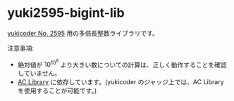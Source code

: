 # yuki2595-bigint-lib
[yukicoder No. 2595](https://yukicoder.me/problems/no/2595) 用の多倍長整数ライブラリです。

注意事項:
* 絶対値が $10^{10^6}$ より大きい数についての計算は、正しく動作することを確認していません。
* [AC Library](https://github.com/atcoder/ac-library) に依存しています。(yukicoder のジャッジ上では、AC Library を使用することが可能です。)

